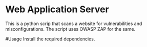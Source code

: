 # Web Application Server 
This is a python scrip that scans a website for vulnerabilities and misconfigurations. 
The script uses OWASP ZAP for the same.

#Usage 
Install the required dependencies.
